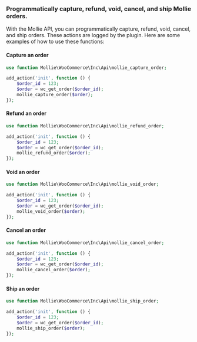 ### Programmatically capture, refund, void, cancel, and ship Mollie orders.

With the Mollie API, you can programmatically capture, refund, void, cancel, and ship orders. 
These actions are logged by the plugin. 
Here are some examples of how to use these functions:

#### Capture an order
```php
use function Mollie\WooCommerce\Inc\Api\mollie_capture_order;

add_action('init', function () {
    $order_id = 123;
    $order = wc_get_order($order_id);
    mollie_capture_order($order);
});
```

#### Refund an order
```php
use function Mollie\WooCommerce\Inc\Api\mollie_refund_order;

add_action('init', function () {
    $order_id = 123;
    $order = wc_get_order($order_id);
    mollie_refund_order($order);
});
```

#### Void an order
```php
use function Mollie\WooCommerce\Inc\Api\mollie_void_order;

add_action('init', function () {
    $order_id = 123;
    $order = wc_get_order($order_id);
    mollie_void_order($order);
});
```

#### Cancel an order
```php
use function Mollie\WooCommerce\Inc\Api\mollie_cancel_order;

add_action('init', function () {
    $order_id = 123;
    $order = wc_get_order($order_id);
    mollie_cancel_order($order);
});
```

#### Ship an order
```php
use function Mollie\WooCommerce\Inc\Api\mollie_ship_order;

add_action('init', function () {
    $order_id = 123;
    $order = wc_get_order($order_id);
    mollie_ship_order($order);
});
```




